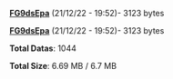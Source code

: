[**FG9dsEpa**](/data/FG9dsEpa.txt) (21/12/22 - 19:52)- 3123 bytes

[**FG9dsEpa**](/data/FG9dsEpa.txt) (21/12/22 - 19:52)- 3123 bytes

**Total Datas**: 1044

**Total Size**: 6.69 MB / 6.7 MB
